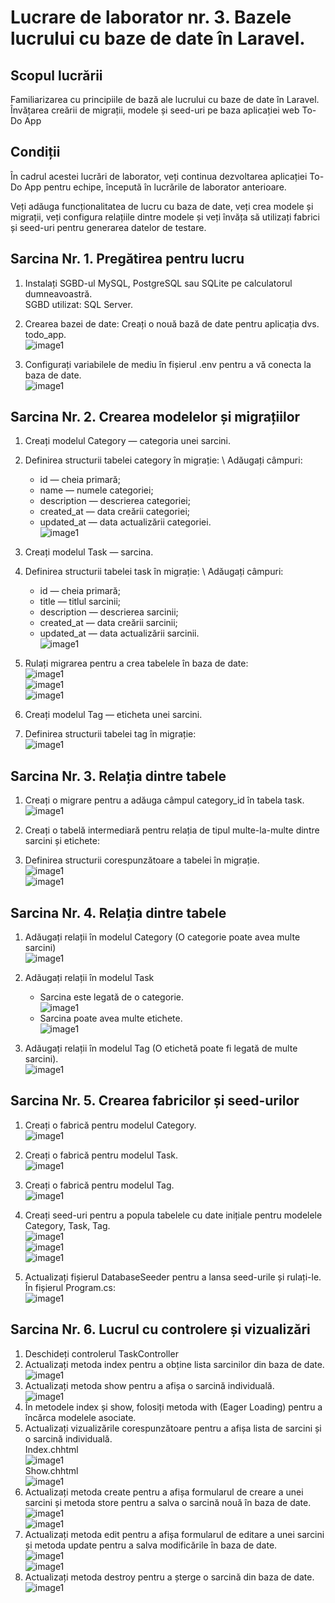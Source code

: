 # Lucrare de laborator nr. 3. Bazele lucrului cu baze de date în Laravel.

## Scopul lucrării
Familiarizarea cu principiile de bază ale lucrului cu baze de date în Laravel. Învățarea creării de migrații, modele și seed-uri pe baza aplicației web To-Do App

## Condiții
În cadrul acestei lucrări de laborator, veți continua dezvoltarea aplicației To-Do App pentru echipe, începută în lucrările de laborator anterioare.

Veți adăuga funcționalitatea de lucru cu baza de date, veți crea modele și migrații, veți configura relațiile dintre modele și veți învăța să utilizați fabrici și seed-uri pentru generarea datelor de testare.

## Sarcina Nr. 1. Pregătirea pentru lucru
1. Instalați SGBD-ul MySQL, PostgreSQL sau SQLite pe calculatorul dumneavoastră.\
SGBD utilizat: SQL Server.

2. Crearea bazei de date: Creați o nouă bază de date pentru aplicația dvs. todo_app.\
![image1](./screenshots/1.2.png)

3. Configurați variabilele de mediu în fișierul .env pentru a vă conecta la baza de date.\
![image1](./screenshots/1.3.png)


## Sarcina Nr. 2. Crearea modelelor și migrațiilor

1. Creați modelul Category — categoria unei sarcini.

2. Definirea structurii tabelei category în migrație: \ Adăugați câmpuri:
    - id — cheia primară;
    - name — numele categoriei;
    - description — descrierea categoriei;
    - created_at — data creării categoriei;
    - updated_at — data actualizării categoriei.\
![image1](./screenshots/2.1_2.png)

3. Creați modelul Task — sarcina.

4. Definirea structurii tabelei task în migrație: \ Adăugați câmpuri:
    - id — cheia primară;
    - title — titlul sarcinii;
    - description — descrierea sarcinii;
    - created_at — data creării sarcinii;
    - updated_at — data actualizării sarcinii.\
![image1](./screenshots/2.3_4.png)

5. Rulați migrarea pentru a crea tabelele în baza de date:\
![image1](./screenshots/2.5.1.png)\
![image1](./screenshots/2.5.2.png)\
![image1](./screenshots/2.5.3.png)

6. Creați modelul Tag — eticheta unei sarcini.

7. Definirea structurii tabelei tag în migrație:\
![image1](./screenshots/2.6_7.png)

## Sarcina Nr. 3. Relația dintre tabele
1. Creați o migrare pentru a adăuga câmpul category_id în tabela task.\
![image1](./screenshots/3.1.1.png)

2. Creați o tabelă intermediară pentru relația de tipul multe-la-multe dintre sarcini și etichete:

3. Definirea structurii corespunzătoare a tabelei în migrație.\
![image1](./screenshots/3.2.1.png)\
![image1](./screenshots/3.2.2.png)

## Sarcina Nr. 4. Relația dintre tabele
1. Adăugați relații în modelul Category (O categorie poate avea multe sarcini)\
![image1](./screenshots/4.1.png)

2. Adăugați relații în modelul Task
    - Sarcina este legată de o categorie.\
    ![image1](./screenshots/4.2.1.png)
    - Sarcina poate avea multe etichete.\
    ![image1](./screenshots/4.2.2.png)

3. Adăugați relații în modelul Tag (O etichetă poate fi legată de multe sarcini).\
![image1](./screenshots/4.3.png)

## Sarcina Nr. 5. Crearea fabricilor și seed-urilor
1. Creați o fabrică pentru modelul Category.\
![image1](./screenshots/5.1.png)

2. Creați o fabrică pentru modelul Task.\
![image1](./screenshots/5.2.png)

3. Creați o fabrică pentru modelul Tag.\
![image1](./screenshots/5.3.png)

4. Creați seed-uri pentru a popula tabelele cu date inițiale pentru modelele Category, Task, Tag.\
![image1](./screenshots/5.4.1.png)\
![image1](./screenshots/5.4.2.png)\
![image1](./screenshots/5.4.3.png)

5. Actualizați fișierul DatabaseSeeder pentru a lansa seed-urile și rulați-le.\
În fișierul Program.cs:\
![image1](./screenshots/5.5.png)

## Sarcina Nr. 6. Lucrul cu controlere și vizualizări
1. Deschideți controlerul TaskController
2. Actualizați metoda index pentru a obține lista sarcinilor din baza de date.\
![image1](./screenshots/6.2.png)
3. Actualizați metoda show pentru a afișa o sarcină individuală.\
![image1](./screenshots/6.3.png)
4. În metodele index și show, folosiți metoda with (Eager Loading) pentru a încărca modelele asociate.
5. Actualizați vizualizările corespunzătoare pentru a afișa lista de sarcini și o sarcină individuală.\
Index.chhtml\
![image1](./screenshots/6.5.1.png)\
Show.chhtml\
![image1](./screenshots/6.5.2.png)
6. Actualizați metoda create pentru a afișa formularul de creare a unei sarcini și metoda store pentru a salva o sarcină nouă în baza de date.\
![image1](./screenshots/6.6.1.png)\
![image1](./screenshots/6.6.2.png)
7. Actualizați metoda edit pentru a afișa formularul de editare a unei sarcini și metoda update pentru a salva modificările în baza de date.\
![image1](./screenshots/6.7.1.png)\
![image1](./screenshots/6.7.2.png)
8. Actualizați metoda destroy pentru a șterge o sarcină din baza de date.\
![image1](./screenshots/6.8.png)
